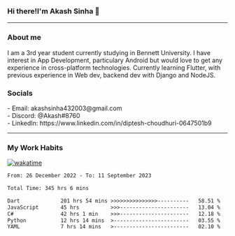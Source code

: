 <h3>Hi there!I'm Akash Sinha 👋</h3>

--- 

<h3>About me</h3>
I am a 3rd year student currently studying in Bennett University. I have interest in App Development, particulary Android but would love to get any experience in cross-platform technologies. Currently learning Flutter, with previous experience in Web dev, backend dev with Django and NodeJS.

<h3>Socials</h3>
 - Email: akashsinha432003@gmail.com<br>
 - Discord: @Akash#8760<br>
 - LinkedIn: https://www.linkedin.com/in/diptesh-choudhuri-0647501b9<br>


---

<h3>My Work Habits</h3>

[![wakatime](https://wakatime.com/badge/user/938b2951-49cf-4810-9b9e-c17cde3d3343.svg)](https://wakatime.com/@938b2951-49cf-4810-9b9e-c17cde3d3343)

<!--START_SECTION:waka-->

```txt
From: 26 December 2022 - To: 11 September 2023

Total Time: 345 hrs 6 mins

Dart             201 hrs 54 mins >>>>>>>>>>>>>>>----------   58.51 %
JavaScript       45 hrs          >>>----------------------   13.04 %
C#               42 hrs 1 min    >>>----------------------   12.18 %
Python           12 hrs 14 mins  >------------------------   03.55 %
YAML             7 hrs 14 mins   >------------------------   02.10 %
```

<!--END_SECTION:waka-->

